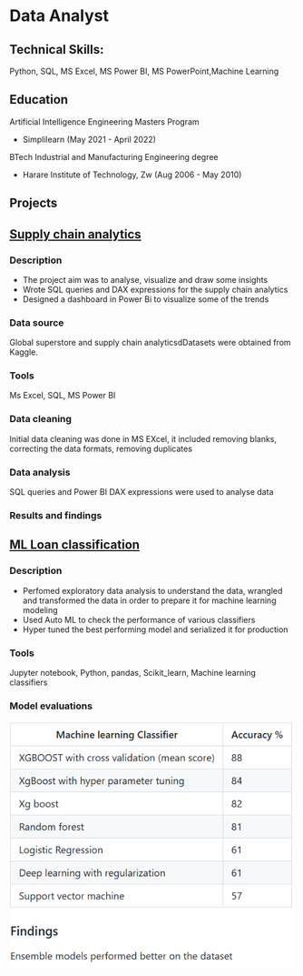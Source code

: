 # Data Analyst

## Technical Skills: 
Python, SQL, MS Excel, MS Power BI, MS PowerPoint,Machine Learning

## Education

Artificial Intelligence Engineering Masters Program
- Simplilearn (May 2021 - April 2022)

BTech Industrial and Manufacturing Engineering degree                
- Harare Institute of Technology, Zw (Aug 2006 - May 2010)

## Projects 

## [Supply chain analytics](https://github.com/mjchimbadzwa/Data-analysis-and-visualization-projects)

### Description
- The project aim was to analyse, visualize and draw some insights 
- Wrote SQL queries and DAX expressions for the supply chain analytics
- Designed a dashboard in Power Bi to visualize some of the trends

### Data source  
Global superstore and supply chain analyticsdDatasets were obtained from Kaggle.

### Tools 
Ms Excel, SQL, MS Power BI 

### Data cleaning 
Initial data cleaning was done in MS EXcel, it included removing blanks, correcting the data formats, removing duplicates

### Data analysis 
SQL queries and Power BI DAX expressions were used to analyse data 

### Results and findings 


## [ML Loan classification](https://github.com/mjchimbadzwa/ML-Classification-project) 

### Description 
- Perfomed exploratory data analysis to understand the data, wrangled and transformed the data in order to prepare it for machine learning modeling
- Used Auto ML to check the performance of various classifiers 
- Hyper tuned the best performing model and serialized it for production 

### Tools 
Jupyter notebook, Python, pandas, Scikit_learn, Machine learning classifiers 

### Model evaluations 
![](https://github.com/mjchimbadzwa/portfolio/blob/main/ML%20accuracy.png)
